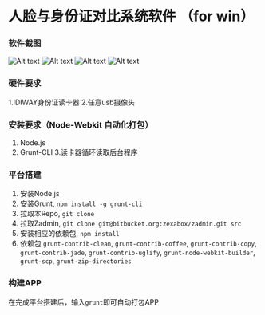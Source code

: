 人脸与身份证对比系统软件 （for win）
====================

### 软件截图

![Alt text](https://github.com/samdebug/NWJS-Face-App/raw/master/screenshots/1.png)
![Alt text](https://github.com/samdebug/NWJS-Face-App/raw/master/screenshots/2.png)
![Alt text](https://github.com/samdebug/NWJS-Face-App/raw/master/screenshots/3.png)
![Alt text](https://github.com/samdebug/NWJS-Face-App/raw/master/screenshots/4.png)

### 硬件要求 
 
1.IDIWAY身份证读卡器
2.任意usb摄像头

### 安装要求（Node-Webkit 自动化打包）

1. Node.js
2. Grunt-CLI
3.读卡器循环读取后台程序

### 平台搭建

1. 安装Node.js
2. 安装Grunt, `npm install -g grunt-cli`
3. 拉取本Repo, `git clone `
4. 拉取Zadmin, `git clone git@bitbucket.org:zexabox/zadmin.git src`
5. 安装相应的依赖包, `npm install`
6. 依赖包 `grunt-contrib-clean`, `grunt-contrib-coffee`, `grunt-contrib-copy`, `grunt-contrib-jade`, `grunt-contrib-uglify`, `grunt-node-webkit-builder`, `grunt-scp`, `grunt-zip-directories`

### 构建APP

在完成平台搭建后，输入`grunt`即可自动打包APP
